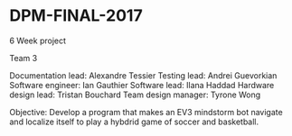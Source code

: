 # DPM-FINAL-2017

6 Week project

Team 3

Documentation lead: Alexandre Tessier
Testing lead: Andrei Guevorkian
Software engineer: Ian Gauthier
Software lead: Ilana Haddad
Hardware design lead: Tristan Bouchard
Team design manager: Tyrone Wong

Objective: Develop a program that makes an EV3 mindstorm bot navigate and localize itself to play a hybdrid game of soccer and basketball.
